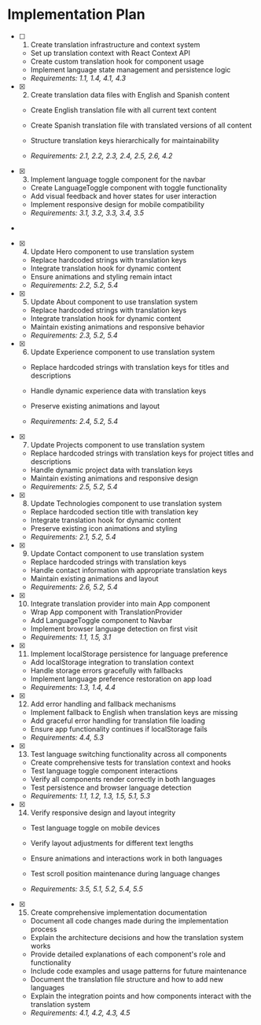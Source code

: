# Implementation Plan

- [ ] 1. Create translation infrastructure and context system

  - Set up translation context with React Context API
  - Create custom translation hook for component usage
  - Implement language state management and persistence logic
  - _Requirements: 1.1, 1.4, 4.1, 4.3_

- [x] 2. Create translation data files with English and Spanish content

  - Create English translation file with all current text content
  - Create Spanish translation file with translated versions of all content

  - Structure translation keys hierarchically for maintainability
  - _Requirements: 2.1, 2.2, 2.3, 2.4, 2.5, 2.6, 4.2_

- [x] 3. Implement language toggle component for the navbar

  - Create LanguageToggle component with toggle functionality
  - Add visual feedback and hover states for user interaction
  - Implement responsive design for mobile compatibility
  - _Requirements: 3.1, 3.2, 3.3, 3.4, 3.5_

-

- [x] 4. Update Hero component to use translation system

  - Replace hardcoded strings with translation keys
  - Integrate translation hook for dynamic content
  - Ensure animations and styling remain intact
  - _Requirements: 2.2, 5.2, 5.4_

- [x] 5. Update About component to use translation system

  - Replace hardcoded strings with translation keys
  - Integrate translation hook for dynamic content
  - Maintain existing animations and responsive behavior
  - _Requirements: 2.3, 5.2, 5.4_

- [x] 6. Update Experience component to use translation system

  - Replace hardcoded strings with translation keys for titles and descriptions
  - Handle dynamic experience data with translation keys
  - Preserve existing animations and layout

  - _Requirements: 2.4, 5.2, 5.4_

- [x] 7. Update Projects component to use translation system

  - Replace hardcoded strings with translation keys for project titles and descriptions
  - Handle dynamic project data with translation keys
  - Maintain existing animations and responsive design
  - _Requirements: 2.5, 5.2, 5.4_

- [x] 8. Update Technologies component to use translation system

  - Replace hardcoded section title with translation key
  - Integrate translation hook for dynamic content
  - Preserve existing icon animations and styling
  - _Requirements: 2.1, 5.2, 5.4_

- [x] 9. Update Contact component to use translation system

  - Replace hardcoded strings with translation keys
  - Handle contact information with appropriate translation keys
  - Maintain existing animations and layout
  - _Requirements: 2.6, 5.2, 5.4_

- [x] 10. Integrate translation provider into main App component

  - Wrap App component with TranslationProvider
  - Add LanguageToggle component to Navbar
  - Implement browser language detection on first visit
  - _Requirements: 1.1, 1.5, 3.1_

- [x] 11. Implement localStorage persistence for language preference

  - Add localStorage integration to translation context
  - Handle storage errors gracefully with fallbacks
  - Implement language preference restoration on app load
  - _Requirements: 1.3, 1.4, 4.4_

- [x] 12. Add error handling and fallback mechanisms

  - Implement fallback to English when translation keys are missing
  - Add graceful error handling for translation file loading
  - Ensure app functionality continues if localStorage fails
  - _Requirements: 4.4, 5.3_

- [x] 13. Test language switching functionality across all components


  - Create comprehensive tests for translation context and hooks
  - Test language toggle component interactions
  - Verify all components render correctly in both languages
  - Test persistence and browser language detection
  - _Requirements: 1.1, 1.2, 1.3, 1.5, 5.1, 5.3_

- [x] 14. Verify responsive design and layout integrity
























































  - Test language toggle on mobile devices
  - Verify layout adjustments for different text lengths
  - Ensure animations and interactions work in both languages
  - Test scroll position maintenance during language changes

  - _Requirements: 3.5, 5.1, 5.2, 5.4, 5.5_

- [x] 15. Create comprehensive implementation documentation















  - Document all code changes made during the implementation process
  - Explain the architecture decisions and how the translation system works
  - Provide detailed explanations of each component's role and functionality
  - Include code examples and usage patterns for future maintenance
  - Document the translation file structure and how to add new languages
  - Explain the integration points and how components interact with the translation system
  - _Requirements: 4.1, 4.2, 4.3, 4.5_
